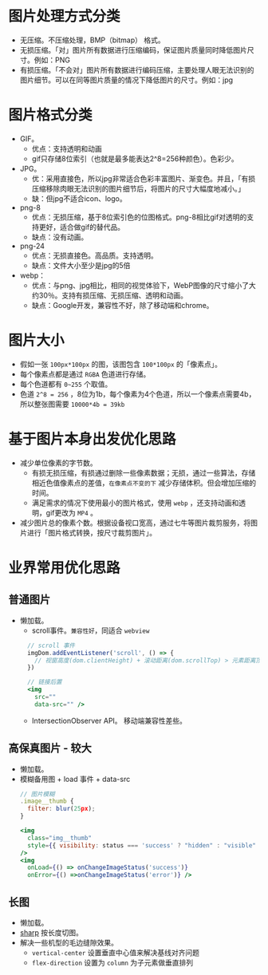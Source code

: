 # 图片处理方式分类

- 无压缩。不压缩处理，BMP（bitmap） 格式。
- 无损压缩。「对」图片所有数据进行压缩编码，保证图片质量同时降低图片尺寸。例如：PNG
- 有损压缩。「不会对」图片所有数据进行编码压缩，主要处理人眼无法识别的图片细节。可以在同等图片质量的情况下降低图片的尺寸。例如：jpg

# 图片格式分类
- GIF。
  - 优点：支持透明和动画
  - gif只存储8位索引（也就是最多能表达2^8=256种颜色）。色彩少。
- JPG。
  - 优：采用直接色，所以jpg非常适合色彩丰富图片、渐变色。并且，「有损压缩移除肉眼无法识别的图片细节后，将图片的尺寸大幅度地减小。」
  - 缺：但jpg不适合icon、logo。
- png-8
  - 优点：无损压缩，基于8位索引色的位图格式。png-8相比gif对透明的支持更好，适合做gif的替代品。
  - 缺点：没有动画。
- png-24
  - 优点：无损直接色。高品质。支持透明。
  - 缺点：文件大小至少是jpg的5倍
- webp：
  - 优点：与png、jpg相比，相同的视觉体验下，WebP图像的尺寸缩小了大约30％。支持有损压缩、无损压缩、透明和动画。
  - 缺点：Google开发，兼容性不好，除了移动端和chrome。

# 图片大小

- 假如一张 `100px*100px` 的图，该图包含 `100*100px` 的「像素点」。
- 每个像素点都是通过 `RGBA` 色道进行存储。
- 每个色道都有 `0~255` 个取值。
- 色道 `2^8 = 256` ，8位为1b，每个像素为4个色道，所以一个像素点需要4b，所以整张图需要 `10000*4b = 39kb`

# 基于图片本身出发优化思路
- 减少单位像素的字节数。
  - 有损无损压缩，有损通过删除一些像素数据；无损，通过一些算法，存储相近色值像素点的差值，`在像素点不变的下` 减少存储体积。但会增加压缩的时间。
  - 满足需求的情况下使用最小的图片格式，使用 `webp` ，还支持动画和透明，gif更改为 `MP4` 。
- 减少图片总的像素个数。根据设备视口宽高，通过七牛等图片裁剪服务，将图片进行「图片格式转换，按尺寸裁剪图片」。

# 业界常用优化思路

## 普通图片
- 懒加载。
  - scroll事件。`兼容性好`，同适合 `webview`
  ```jsx
    // scroll 事件
    imgDom.addEventListener('scroll', () => {
      // 视窗高度(dom.clientHeight) + 滚动距离(dom.scrollTop) > 元素距离顶部距离(image.offsetTop)
    })

    // 链接后置
    <img
      src=""
      data-src="" />
    ```
  - IntersectionObserver API。 移动端兼容性差些。

## 高保真图片 - 较大
- 懒加载。
- 模糊备用图 + load 事件 + data-src
  ```jsx
  // 图片模糊
  .image__thumb {
    filter: blur(25px);
  }

  <img
    class="img__thumb"
    style={{ visibility: status === 'success' ? "hidden" : "visible" }}
  />
  <img
    onLoad={() => onChangeImageStatus('success')}
    onError={() =>onChangeImageStatus('error')} />
  ```

## 长图
- 懒加载。
- [sharp](https://www.npmjs.com/package/sharp) 按长度切图。
- 解决一些机型的毛边缝隙效果。
  - `vertical-center` 设置垂直中心值来解决基线对齐问题
  - `flex-direction` 设置为 `column` 为子元素做垂直排列